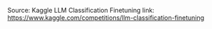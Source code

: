 Source: Kaggle LLM Classification Finetuning
link: https://www.kaggle.com/competitions/llm-classification-finetuning
